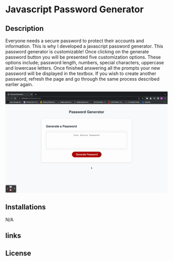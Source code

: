 # Javascript Password Generator 

## Description

Everyone needs a secure password to protect their accounts and information. This is why I developed a javascript password generator. This password generator is customizable! Once clicking on the generate password button you will be presented five customization options. These options include; password length, numbers, special characters, uppercase and lowercase letters. Once finished answering all the prompts your new password will be displayed in the textbox. If you wish to create another password, refresh the page and go through the same process described earlier again. 

![Alt text](Assets/Untitled_%20Dec%2019,%202022%204_47%20PM.gif)

## Installations 

N/A
## links


## License 